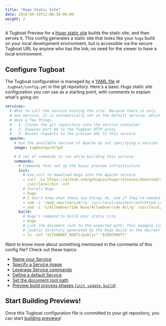 ```yaml
---
title: "Hugo Static Site"
date: 2019-09-19T11:00:39-04:00
weight: 2
---
```


A Tugboat Preview for a [Hugo static site](https://gohugo.io/) builds the static site, and then serves it. This config
generates a static site that looks like your `hugo` build on your local development environment, but is accessible via
the secure Tugboat URL by anyone who has the link; no need for the viewer to have a local environment.

## Configure Tugboat

The Tugboat configuration is managed by a [YAML file](/setting-up-tugboat/create-a-tugboat-config-file/) at
`.tugboat/config.yml` in the git repository. Here's a basic Hugo static site configuration you can use as a starting
point, with comments to explain what's going on:

```yaml
services:
  # What to call the service hosting the site. Because there is only
  # one service, it is automatically set as the default service, which
  # does a few things
  #   1. Clones the git repository into the service container
  #   2. Exposes port 80 to the Tugboat HTTP proxy
  #   3. Routes requests to the preview URL to this service
  apache:
    # Use the available version of Apache by not specifying a version
    image: tugboatqa/httpd

    # A set of commands to run while building this service
    commands:
      # Commands that set up the basic preview infrastructure
      init:
        # Use curl to download Hugo into the Apache service
        - curl -Ls https://github.com/gohugoio/hugo/releases/download/v0.58.3/hugo_0.58.3_Linux-64bit.tar.gz | tar -C
          /usr/local/bin -zxf
        # Install Hugo
        - hugo
        # I don't know what these two things do, and if they're needed for this Hugo starter config. Ben?
        - sed -i '/mod_rewrite/s/#//g' /usr/local/apache2/conf/httpd.conf
        - sed -i 's/AllowOverride None/AllowOverride All/g' /usr/local/apache2/conf/httpd.conf
      build:
        # Hugo's command to build your static site
        - hugo
        # Link the document root to the expected path. This example links the
        # /public directory generated by the Hugo build to the docroot
        - ln -snf "${TUGBOAT_ROOT}/public" "${DOCROOT}"
```

Want to know more about something mentioned in the comments of this config file? Check out these topics:

- [Name your Service](/setting-up-services/how-to-set-up-services/name-your-service/)
- [Specify a Service image](/setting-up-services/how-to-set-up-services/specify-a-service-image/)
- [Leverage Service commands](/setting-up-services/how-to-set-up-services/leverage-service-commands/)
- [Define a default Service](/setting-up-services/how-to-set-up-services/define-a-default-service/)
- [Set the document root path](/setting-up-services/how-to-set-up-services/set-the-document-root-path/)
- [Preview build process phases (`init`, `update`, `build`)](/building-a-preview/preview-deep-dive/how-previews-work/#the-build-process-explained)

## Start Building Previews!

Once this Tugboat configuration file is committed to your git repository, you can start
[building previews](/building-a-preview/administer-previews/build-previews/)!

